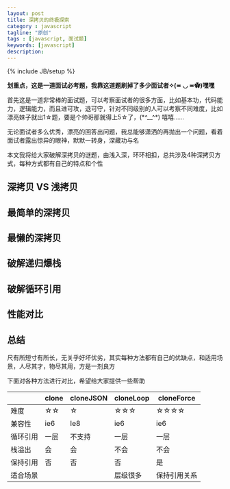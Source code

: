 ```yaml
---
layout: post
title: 深拷贝的终极探索
category : javascript
tagline: "原创"
tags : [javascript, 面试题]
keywords: [javascript]
description: 
---
```

{% include JB/setup %}

**划重点，这是一道面试必考题，我靠这道题刷掉了多少面试者✧(≖ ◡ ≖✿)嘿嘿**

首先这是一道非常棒的面试题，可以考察面试者的很多方面，比如基本功，代码能力，逻辑能力，而且进可攻，退可守，针对不同级别的人可以考察不同难度，比如漂亮妹子就出1☆题，要是个帅哥那就得上5☆了，(\*^\__^\*) 嘻嘻……

无论面试者多么优秀，漂亮的回答出问题，我总能够潇洒的再抛出一个问题，看着面试者露出惊异的眼神，默默一转身，深藏功与名

本文我将给大家破解深拷贝的谜题，由浅入深，环环相扣，总共涉及4种深拷贝方式，每种方式都有自己的特点和个性

## 深拷贝 VS 浅拷贝

## 最简单的深拷贝

## 最懒的深拷贝

## 破解递归爆栈

## 破解循环引用

## 性能对比

## 总结

尺有所短寸有所长，无关乎好坏优劣，其实每种方法都有自己的优缺点，和适用场景，人尽其才，物尽其用，方是一剂良方

下面对各种方法进行对比，希望给大家提供一些帮助

|      | clone | cloneJSON | cloneLoop | cloneForce |
| ---- | ----- | --------- | --------- | ---------- |
| 难度   | ☆☆    | ☆         | ☆☆☆       | ☆☆☆☆       |
| 兼容性  | ie6   | Ie8       | ie6       | ie6        |
| 循环引用 | 一层    | 不支持       | 一层        | 一层         |
| 栈溢出  | 会     | 会         | 不会        | 不会         |
| 保持引用 | 否     | 否         | 否         | 是          |
| 适合场景 |       |           | 层级很多      | 保持引用关系     |

